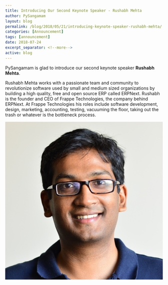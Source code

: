 ```yaml
---
title: Introducing Our Second Keynote Speaker - Rushabh Mehta
author: PySangamam
layout: blog
permalink: /blog/2018/05/21/introducing-keynote-speaker-rushabh-mehta/
categories: [Announcement]
tags: [announcement]
date: 2018-07-24
excerpt_separator: <!--more-->
active: blog
---
```


PySangamam is glad to introduce our second keynote speaker **Rushabh
Mehta**.

Rushabh Mehta works with a passionate team and community to
revolutionize software used by small and medium sized organizations by
building a high quality, free and open source ERP called
ERPNext. Rushabh is the founder and CEO of Frappe Technologies, the
company behind ERPNext. At Frappe Technologies his roles include
software development, design, marketing, accounting, testing,
vacuuming the floor, taking out the trash or whatever is the
bottleneck process.

<!--more-->

<img class="blog-image" src="/img/rushabh.jpg">


